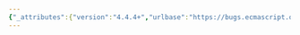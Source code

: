 ```yaml
---
{"_attributes":{"version":"4.4.4+","urlbase":"https://bugs.ecmascript.org/","maintainer":"dherman@mozilla.com"},"bug":{"bug_id":3361,"creation_ts":"2014-11-13 08:48:00 -0800","short_desc":"12.14.5: Non-simple destructuring target in rest-destructuring (and typo)","delta_ts":"2014-12-07 14:35:06 -0800","product":"Draft for 6th Edition","component":"technical issue","version":"Rev 28: October 14, 2014 Draft","rep_platform":"All","op_sys":"All","bug_status":"RESOLVED","resolution":"FIXED","priority":"Normal","bug_severity":"normal","everconfirmed":true,"reporter":{"uid":"andrebargull","name":"André Bargull"},"assigned_to":{"uid":"allen","name":"Allen Wirfs-Brock"},"long_desc":[{"commentid":10610,"comment_count":0,"who":{"uid":"andrebargull","name":"André Bargull"},"bug_when":"2014-11-13 08:48:49 -0800","thetext":"12.14.5.1 Static Semantics: Early Errors\n12.14.5.3 Runtime Semantics: IteratorDestructuringAssignmentEvaluation\n- AssignmentRestElement[Yield] : ... DestructuringAssignmentTarget\n\nSteps 6-7 are never applicable because of early error restrictions in 12.14.5.1\n\nAlso: Step 4.c.i \"ammmumulationFinished\" -> \"accumulationFinished\""},{"commentid":10644,"comment_count":1,"who":{"uid":"allen","name":"Allen Wirfs-Brock"},"bug_when":"2014-11-16 15:56:10 -0800","thetext":"fixed in rev29 editor's draft\n\nremoved the early error.  there is no particular reason why the rest element of a restructuring array assignment has to be a simple asignment"},{"commentid":10902,"comment_count":2,"who":{"uid":"allen","name":"Allen Wirfs-Brock"},"bug_when":"2014-12-07 14:35:06 -0800","thetext":"fixed in rev29"}]}}
---
```

